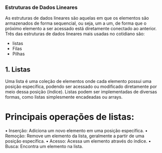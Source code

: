 ### Estruturas de Dados Lineares
As estruturas de dados lineares são aquelas em que os elementos são armazenados de forma sequencial, ou seja, um a um, de forma que o próximo elemento a ser acessado está diretamente conectado ao anterior. Três das estruturas de dados lineares mais usadas no cotidiano são:

- listas
- Filas 
- Pilhas 

## 1. Listas
Uma lista é uma coleção de elementos onde cada elemento possui uma posição específica, podendo ser acessado ou modificado diretamente por meio dessa posição (índice). Listas podem ser implementadas de diversas formas, como listas simplesmente encadeadas ou arrays.

# Principais operações de listas:
•	Inserção: Adiciona um novo elemento em uma posição específica.
•	Remoção: Remove um elemento da lista, geralmente a partir de uma posição específica.
•	Acesso: Acessa um elemento através do índice.
•	Busca: Encontra um elemento na lista.

